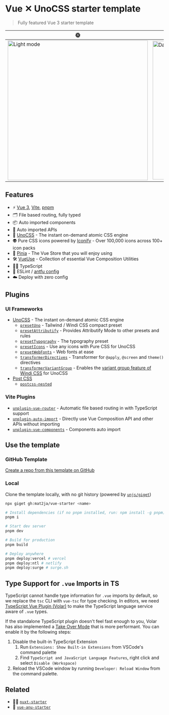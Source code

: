 # Vue ✕ UnoCSS starter template

> Fully featured Vue 3 starter template

|🌞|🌚|
|---|---|
|<img width="445" alt="Light mode" src="https://user-images.githubusercontent.com/46557266/213271710-f59e6cf8-571e-4621-9fb9-2a58bd877bd6.png">|<img width="441" alt="Dark mode" src="https://user-images.githubusercontent.com/46557266/213271718-838259c8-2e71-4f0f-9bd5-fa6a5eef0d1c.png">|


## Features

- ⚡️ [Vue 3](https://github.com/vuejs/core), [Vite](https://github.com/vitejs/vite), [pnpm](https://pnpm.io/)
- 🗂 File based routing, fully typed
- 📦 Auto imported components
- 🫧 Auto imported APIs
- 🎨 [UnoCSS](https://github.com/antfu/unocss) - The instant on-demand atomic CSS engine
- 👽 Pure CSS icons powered by [Iconify](https://docs.iconify.design/icon-components/vue/) - Over 100,000 icons across 100+ icon packs
- 🍍 [Pinia](https://pinia.vuejs.org/) - The Vue Store that you will enjoy using
- 🛠️ [VueUse](https://vueuse.org/) - Collection of essential Vue Composition Utilities
- 💪🏻 TypeScript
- 🧹 ESLint / [antfu config](https://github.com/antfu/eslint-config)
- ☁️ Deploy with zero config

## Plugins

### UI Frameworks

- [UnoCSS](https://github.com/antfu/unocss) - The instant on-demand atomic CSS engine
  - [`presetUno`](https://github.com/unocss/unocss/tree/main/packages/preset-uno) - Tailwind / Windi CSS compact preset
  - [`presetAttributify`](https://github.com/unocss/unocss/tree/main/packages/preset-attributify) - Provides Attributify Mode to other presets and rules
  - [`presetTypography`](https://github.com/unocss/unocss/tree/main/packages/preset-typography) - The typography preset
  - [`presetIcons`](https://github.com/unocss/unocss/tree/main/packages/preset-icons) - Use any icons with Pure CSS for UnoCSS
  - [`presetWebFonts`](https://github.com/unocss/unocss/tree/main/packages/preset-web-fonts) - Web fonts at ease
  - [`transformerDirectives`](https://github.com/unocss/unocss/tree/main/packages/transformer-directives) - Transformer for `@apply`, `@screen` and `theme()` directives
  - [`transformerVariantGroup`](https://github.com/unocss/unocss/tree/main/packages/transformer-variant-group) - Enables the [variant group feature of Windi CSS](https://windicss.org/features/variant-groups.html) for UnoCSS
- [Post CSS](https://postcss.org/)
  - [`postcss-nested`](https://github.com/postcss/postcss-nested)

### Vite Plugins

- [`unplugin-vue-router`](https://github.com/posva/unplugin-vue-router) - Automatic file based routing in with TypeScript support
- [`unplugin-auto-import`](https://github.com/antfu/unplugin-auto-import) - Directly use Vue Composition API and other APIs without importing
- [`unplugin-vue-components`](https://github.com/antfu/unplugin-vue-components) - Components auto import

## Use the template

### GitHub Template
[Create a repo from this template on GitHub](https://github.com/mat2ja/vue-starter/generate)

### Local
Clone the template locally, with no git history (powered by [`unjs/giget`](https://github.com/unjs/giget))

```bash
npx giget gh:mat2ja/vue-starter <name>
```

```bash
# Install dependencies (if no pnpm installed, run: npm install -g pnpm)
pnpm i

# Start dev server
pnpm dev

# Build for production
pnpm build

# Deploy anywhere
pnpm deploy:vercel # vercel
pnpm deploy:ntl # netlify
pnpm deploy:surge # surge.sh
```

## Type Support for `.vue` Imports in TS

TypeScript cannot handle type information for `.vue` imports by default, so we replace the `tsc` CLI with `vue-tsc` for type checking. In editors, we need [TypeScript Vue Plugin (Volar)](https://marketplace.visualstudio.com/items?itemName=Vue.vscode-typescript-vue-plugin) to make the TypeScript language service aware of `.vue` types.

If the standalone TypeScript plugin doesn't feel fast enough to you, Volar has also implemented a [Take Over Mode](https://github.com/johnsoncodehk/volar/discussions/471#discussioncomment-1361669) that is more performant. You can enable it by the following steps:

1. Disable the built-in TypeScript Extension
    1) Run `Extensions: Show Built-in Extensions` from VSCode's command palette
    2) Find `TypeScript and JavaScript Language Features`, right click and select `Disable (Workspace)`
2. Reload the VSCode window by running `Developer: Reload Window` from the command palette.


## Related

- 🧚🏻 [`nuxt-starter`](https://github.com/mat2ja/nuxt-starter)
- 🔮 [`vue-anu-starter`](https://github.com/mat2ja/vue-anu-starter)
